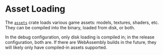 Asset Loading
=============

The [`assets`](../api/assets) crate loads various game assets: models, textures, shaders, etc. They can be compiled into the binary, loaded from disk, or both.

In the debug configuration, only disk loading is compiled in; in the release configuration, both are. If there are WebAssembly builds in the future, they will likely only have compiled-in assets supported.

